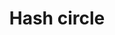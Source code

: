 ---
title: Hash circle
tags:
icon: hash-circle
svg: '<svg xmlns="http://www.w3.org/2000/svg" width="24" height="24" fill="none" viewBox="0 0 24 24" stroke-width="1.5" stroke-linecap="round" stroke-linejoin="round" stroke="currentColor"><circle cx="12" cy="12" r="10"/><path d="M11.116 8 9.68 16m4.64-8-1.436 8m3.398-5.557H7.718m8.564 3.114H7.718"/></svg>'
---